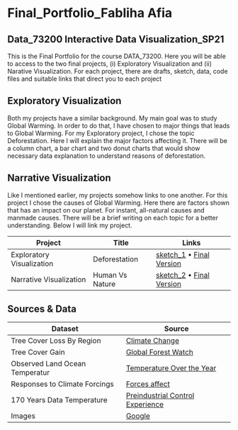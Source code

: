 # Final_Portfolio_Fabliha Afia 
## Data_73200 Interactive Data Visualization_SP21


This is the Final Portfolio for the course DATA_73200.
Here you will be able to access to the two final projects, (i) Exploratory Visualization and (ii) Narative Visualization. For each project, there are drafts, sketch, data, code files and suitable links that direct you to each project

## Exploratory Visualization
Both my projects have a similar background. My main goal was to study Global Warming. In order to do that, I have chosen to major things that leads to Global Warming. For my Exploratory project, I chose the topic Deforestation. Here I will explain the major factors affecting it. There will be a column chart, a bar chart and two donut charts that would show necessary data explanation to understand reasons of deforestation. 

## Narrative Visualization 
Like I mentioned earlier, my projects somehow links to one another. For this project I chose the causes of Global Warming. Here there are factors shown that has an impact on our planet. For instant, all-natural causes and manmade causes. There will be a brief writing on each topic for a better understanding. Below I will link my project.


| Project | Title | Links |
| -- | ----- | -------- |
| Exploratory Visualization| Deforestation| [sketch_1](https://github.com/fabliha45/Interactive-Data-Vis-Sp2021/blob/main/Project_1_Exploratory_Analysis/Initial%20Sketch.png) • [Final Version](https://fabliha45.github.io/Interactive-Data-Vis-Sp2021/Final_Portfolio_Interactive_Data_Vis_Spring2021/Project_1_Exploratory_Analysis/index.html) |
| Narrative Visualization| Human Vs Nature | [sketch_2](https://github.com/fabliha45/Interactive-Data-Vis-Sp2021/blob/main/Narrative_Visualization/Sketch_2.png) • [Final Version](https://fabliha45.github.io/Interactive-Data-Vis-Sp2021/Final_Portfolio_Interactive_Data_Vis_Spring2021/Narrative_Visualization/index.html) |

## Sources & Data

| Dataset | Source |
| ------- | ------ |
| Tree Cover Loss By Region | [Climate Change](https://datahub.io/collections/climate-change)
| Tree Cover Gain | [Global Forest Watch](https://globalforestwatch.org/)
| Observed Land Ocean Temperatur| [Temperature Over the Year](https://data.giss.nasa.gov/)
| Responses to Climate Forcings | [Forces affect](https://data.giss.nasa.gov/)
| 170 Years Data Temperature | [Preindustrial Control Experience](https://data.giss.nasa.gov/)
| Images| [Google](www.google.com/)
